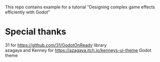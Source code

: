 This repo contains example for a tutorial "Designing complex game effects efficiently with Godot"

# Special thanks

31 for https://github.com/31/GodotOnReady library  
azagaya and Kenney for https://azagaya.itch.io/kenneys-ui-theme Godot theme
